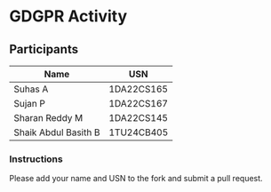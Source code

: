 # GDGPR Activity

## Participants

| Name   | USN        |
|--------|------------|
| Suhas A| 1DA22CS165 |
| Sujan P| 1DA22CS167 |
| Sharan Reddy M| 1DA22CS145|
| Shaik Abdul Basith B|1TU24CB405|

### Instructions
Please add your name and USN to the fork and submit a pull request.

